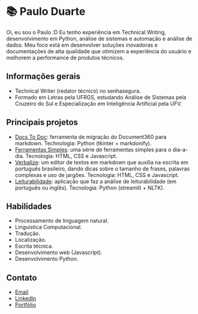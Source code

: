 # 📚 Paulo Duarte

Oi, eu sou o Paulo :D 
Eu tenho experiência em Technical Writing, desenvolvimento em Python, análise de sistemas e automação e análise de dados. Meu foco está em desenvolver soluções inovadoras e documentações de alta qualidade que otimizem a experiência do usuário e melhorem a performance de produtos técnicos.

## Informações gerais
- Technical Writer (redator técnico) no senhasegura.
- Formado em Letras pela UFRGS, estudando Análise de Sistemas pela Cruzeiro do Sul e Especialização em Inteligência Artificial pela UFV.
        
## Principais projetos
- [Docs To Doc](https://github.com/mtgr18977/Docs-to-Doc): ferramenta de migração do Document360 para markdown. Technologia: Python (tkinter + markdonify).
- [Ferramentas Simples](https://github.com/mtgr18977/FerramentasSimplesWeb): uma série de ferramentas simples para o dia-a-dia. Tecnologia: HTML, CSS e Javascript.
- [Verbalize](https://github.com/mtgr18977/Verbalize): um editor de textos em markdown que auxilia na escrita em português brasileiro, dando dicas sobre o tamanho de frases, palavras complexas e uso de jargões. Tecnologia: HTML, CSS e Javascript.
- [Leiturabilidade](https://github.com/mtgr18977/leiturabilidade): aplicação que faz a análise de leiturabilidade (em português ou inglês). Tecnologia: Python (streamlit + NLTK).

## Habilidades
- Processamento de linguagem natural.
- Linguistica Computacional.
- Tradução.
- Localização.
- Escrita técnica.
- Desenvolvimento web (Javascript).
- Desenvolvimento Python.

## Contato
- [Email](mailto:guilhermepilotti@gmail.com)
- [LinkedIn](https://www.linkedin.com/in/paulogpd/)
- [Portfólio](https://paulogpd.com.br/)
